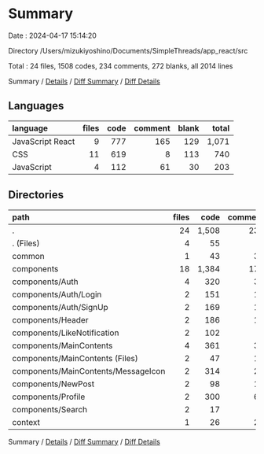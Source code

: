 # Summary

Date : 2024-04-17 15:14:20

Directory /Users/mizukiyoshino/Documents/SimpleThreads/app_react/src

Total : 24 files,  1508 codes, 234 comments, 272 blanks, all 2014 lines

Summary / [Details](details.md) / [Diff Summary](diff.md) / [Diff Details](diff-details.md)

## Languages
| language | files | code | comment | blank | total |
| :--- | ---: | ---: | ---: | ---: | ---: |
| JavaScript React | 9 | 777 | 165 | 129 | 1,071 |
| CSS | 11 | 619 | 8 | 113 | 740 |
| JavaScript | 4 | 112 | 61 | 30 | 203 |

## Directories
| path | files | code | comment | blank | total |
| :--- | ---: | ---: | ---: | ---: | ---: |
| . | 24 | 1,508 | 234 | 272 | 2,014 |
| . (Files) | 4 | 55 | 1 | 9 | 65 |
| common | 1 | 43 | 32 | 16 | 91 |
| components | 18 | 1,384 | 173 | 239 | 1,796 |
| components/Auth | 4 | 320 | 34 | 49 | 403 |
| components/Auth/Login | 2 | 151 | 16 | 23 | 190 |
| components/Auth/SignUp | 2 | 169 | 18 | 26 | 213 |
| components/Header | 2 | 186 | 10 | 29 | 225 |
| components/LikeNotification | 2 | 102 | 8 | 19 | 129 |
| components/MainContents | 4 | 361 | 36 | 62 | 459 |
| components/MainContents (Files) | 2 | 47 | 10 | 12 | 69 |
| components/MainContents/MessageIcon | 2 | 314 | 26 | 50 | 390 |
| components/NewPost | 2 | 98 | 17 | 22 | 137 |
| components/Profile | 2 | 300 | 68 | 55 | 423 |
| components/Search | 2 | 17 | 0 | 3 | 20 |
| context | 1 | 26 | 28 | 8 | 62 |

Summary / [Details](details.md) / [Diff Summary](diff.md) / [Diff Details](diff-details.md)